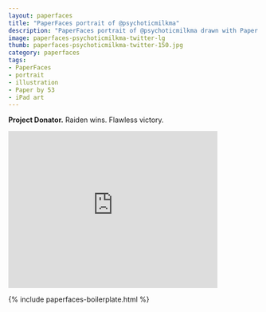 ```yaml
---
layout: paperfaces
title: "PaperFaces portrait of @psychoticmilkma"
description: "PaperFaces portrait of @psychoticmilkma drawn with Paper by 53 on an iPad."
image: paperfaces-psychoticmilkma-twitter-lg
thumb: paperfaces-psychoticmilkma-twitter-150.jpg
category: paperfaces
tags: 
- PaperFaces
- portrait
- illustration
- Paper by 53
- iPad art
---
```


**Project Donator.** Raiden wins. Flawless victory.

<iframe width="420" height="315" src="http://www.youtube.com/embed/x6ok6e3DERE" frameborder="0"> </iframe>

{% include paperfaces-boilerplate.html %}